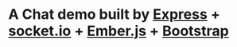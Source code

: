 # A Chat demo built by [Express](expressjs.com) + [socket.io](http://socket.io) + [Ember.js](http://emberjs.com) + [Bootstrap](http://getbootstrap.com)